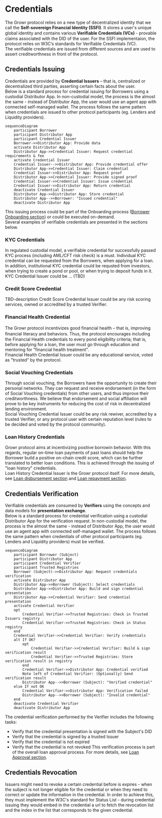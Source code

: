 # Credentials
The Growr protocol relies on a new type of decentralized identity that we call the **Self-sovereign Financial Identity (SSFI)**. It stores a user's unique global identity and contains various **Veriﬁable Credentials (VCs)** - provable claims associated with the DID of the user. For the SSFI implementaion, the protocol relies on W3C’s standards for Verifiable Credentials (VC).  
The verifiable credentials are issued from different sources and are used to assert creditworthness in front of the protocol.  
## Credentials Issuing
Credentials are provided by **Credential Issuers** – that is, centralized or decentralized third parties, asserting certain facts about the user.  
Below is a standard process for credential issuing for Borrowers using a custodial Distributor App. In non-custodial model, the process is the almost the same - instead of Distributor App, the user would use an agent app with connected self-managed wallet. The process follows the same pattern when credentials are issued to other protocol participants (eg. Lenders and Liquidity providers).
```mermaid
sequenceDiagram
    participant Borrower
    participant Distributor App
    participant Credential Issuer
    Borrower->>Distributor App: Provide data
    activate Distributor App
    Distributor App->>Credential Issuer: Request credential requirements & fee
    activate Credential Issuer
    Credential Issuer-->>Distributor App: Provide credential offer
    Distributor App->>Credential Issuer: Claim credential
    Credential Issuer->>Distributor App: Request proof
    Distributor App->>Credential Issuer: Provide signed proof
    Credential Issuer->>Credential Issuer: Issue credential
    Credential Issuer->>Distributor App: Return credential
    deactivate Credential Issuer
    Distributor App->>Distributor App: Store credential
    Distributor App-->>Borrower: "Issued credential"
    deactivate Distributor App
```
This issuing process could be part of the Onboarding process ([Borrower Onboarding section](./B-Borrower-Onboarding.md)) or could be executed on-demand.  
Several examples of verifiable credentials are presented in the sections below.
### KYC Credentials
In regulated custodial model, a verifiable credential for successfully passed KYC process (including AML/CFT risk check) is a must. Individual KYC credential can be requested from the Borrowers, when applying for a loan. In addition, institutional KYC credential could be requsted from investors, when trying to create a pond or pool, or when trying to deposit funds in it.  
KYC Credential Issuer could be ... (TBD) 
### Credit Score Credential
TBD-description
Credit Score Credential Issuer could be any risk scoring services, owned or accredited by a trusted Verifier.
### Financial Health Credential
The Growr protocol incentivizes good ﬁnancial health – that is, improving ﬁnancial literacy and behaviors. Thus, the protocol encourages including the Financial Health credentials to every pond eligibility criteria; that is, before applying for a loan, the user must go through education and mentoring for "financial health treatment".  
Financial Health Credential Issuer could be any educational service, voted as "trusted" by the protocol.
### Social Vouching Credentials
Through social vouching, the Borrowers have the opportunity to create their personal networks. They can request and receive endorsement (in the form of Social Vouching credentials) from other users, and thus improve their creditworthness. We believe that endorsement and social affiliation will prove to be key instruments for reducing the cost of risk in decentralized lending environment.  
Social Vouching Credential Issuer could be any risk rewiver, accredited by a trusted Verifier, or any protocol user with certain reputation level (rules to be decided and voted by the protocol community).
### Loan History Credentials
Growr protocol aims at incentivizing positive borrowin behavior. With this regards, regular on-time loan payments of past loans should help the Borrower build a positive on-chain credit score, which can be further translated to better loan conditions. This is achieved through the issuing of "loan history" credentials.  
Loan History Credential Issuer is the Growr protocol itself. For more details, see [Loan disbursement section](./D-Loan-Payment-1-Disbursement.md) and [Loan repayment section](./D-Loan-Payment-2-Repayment.md).
## Credentials Verification
Verifiable credentials are consumed by **Verifiers** using the concepts and data models for **presentation exchange**.   
Below is a standard process for credential verification using a custodial Distributor App for the verification request. In non-custodial model, the process is the almost the same - instead of Distributor App, the user would use an agent app with connected self-managed wallet. The process follows the same pattern when credentials of other protocol participants (eg. Lenders and Liquidity providers) must be verified.  
```mermaid
sequenceDiagram
    participant Borrower (Subject)
    participant Distributor App
    participant Credential Verifier
    participant Trusted Registries
    Borrower (Subject)->>Distributor App: Request credentials verification
    activate Distributor App
    Distributor App->>Borrower (Subject): Select credentials
    Distributor App->>Distributor App: Build and sign credential presentation
    Distributor App->>Credential Verifier: Send credential presentation
    activate Credential Verifier
    opt
        Credential Verifier->>Trusted Registries: Check in Trusted Issuers registry
        Credential Verifier->>Trusted Registries: Check in Status registry
    end
    Credential Verifier->>Credential Verifier: Verify credentials
    alt If OK?
        opt
            Credential Verifier->>Credential Verifier: Build & sign verification result
            Credential Verifier->>Trusted Registries: Store verification result in registry
        end
        Credential Verifier->>Distributor App: Credential verified
        Note left of Credential Verifier: (Optionally) Send verification result
        Distributor App-->>Borrower (Subject): "Verified credential"
    else If not OK
        Credential Verifier->>Distributor App: Verification failed
        Distributor App-->>Borrower (Subject): "Invalid credential"
    end
    deactivate Credential Verifier
    deactivate Distributor App
```
The credential verification performed by the Verifier includes the following tasks:  
- Verify that the credential presentation is signed with the Subject's DID
- Verify that the credential is signed by a trusted Issuer
- Verify that the credential is not expired
- Verify that the credential is not revoked
This verification process is part of the overall loan approval process. For more details, see [Loan Approval section](./C-Risk-Mgmt-3-Loan-Approval.md).
## Credentials Revocation
Issuers might need to revoke a certain credential before is expires - when the subject is not longer eligible for the credential or when they need to correct or update the information in the credential. In order to achieve this, they must implement the W3C's standard for Status List - during credential issuing they would embed in the credential a url to fetch the revocation list and the index in the list that corresponds to the given credential.
